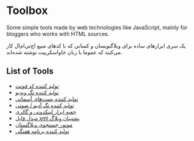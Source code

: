 # Toolbox
Some simple tools made by web technologies like JavaScript, mainly for bloggers who works with HTML sources.

یک سری ابزارهای ساده برای وبلاگنویسان و کسانی که با کدهای منبع اچ‌تی‌ام‌ال کار می‌کنند که عموما با زبان جاواسکریپت نوشته شده‌اند.

## List of Tools

* [تولید کننده کد فونت](https://asemanam-blog.github.io/Toolbox/font-generator/)
* [تولید کننده تگ ویدیو](https://asemanam-blog.github.io/Toolbox/video-tag-generator/)
* [تولید کننده پست‌های آسمانی](https://asemanam-blog.github.io/Toolbox/asemany-generator/)
* [تولید کننده تگ آدیو / صوتی](https://asemanam-blog.github.io/Toolbox/audio-tag-generator/)
* [جعبه ابزار لینکدونی و گالری](https://asemanam-blog.github.io/Toolbox/linkdooni/)
* [مبدل فایل xml پشتیبان وبلاگ](https://asemanam-blog.github.io/Toolbox/backuper/)
* [موتور جستجوی وبلاگستان](https://asemanam-blog.github.io/Toolbox/search-engine/)
* [تولید کننده برنامه هفتگی](https://asemanam-blog.github.io/Toolbox/week-scheduler/)
